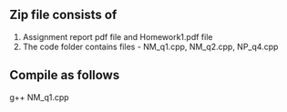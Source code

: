 ## Zip file consists of
1. Assignment report pdf file and Homework1.pdf file
2. The code folder contains files - NM_q1.cpp, NM_q2.cpp, NP_q4.cpp

## Compile as follows
g++ NM_q1.cpp
